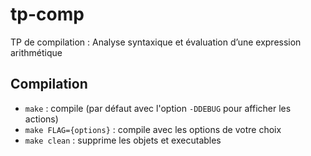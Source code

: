 # tp-comp

TP de compilation : Analyse syntaxique et évaluation d’une expression arithmétique

## Compilation

- `make` : compile (par défaut avec l'option `-DDEBUG` pour afficher les actions)
- `make FLAG={options}` : compile avec les options de votre choix
- `make clean` : supprime les objets et executables




